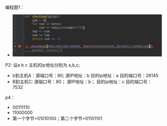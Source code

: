 
编程题1：
- ![](第五次作业.png)

P2:
设a b c 主机的ip地址分别为 a,b,c;
- b到主机A：源端口号：80; 源IP地址：b  目的ip地址：a 目的端口号：26145
- B到主机C: 源端口号：80； 源IP地址：b； 目的ip地址：c  目的端口号：7532

p4：
- 00111110
- 11000000
- 第一个字节=01010100；第二个字节=01101101